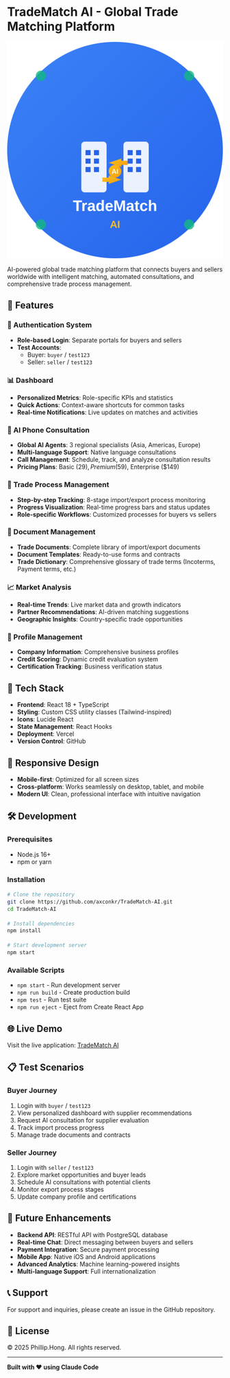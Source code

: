 # TradeMatch AI - Global Trade Matching Platform

![TradeMatch AI Logo](public/logo.svg)

AI-powered global trade matching platform that connects buyers and sellers worldwide with intelligent matching, automated consultations, and comprehensive trade process management.

## 🌟 Features

### 🔐 Authentication System
- **Role-based Login**: Separate portals for buyers and sellers
- **Test Accounts**: 
  - Buyer: `buyer` / `test123`
  - Seller: `seller` / `test123`

### 📊 Dashboard
- **Personalized Metrics**: Role-specific KPIs and statistics
- **Quick Actions**: Context-aware shortcuts for common tasks
- **Real-time Notifications**: Live updates on matches and activities

### 🤖 AI Phone Consultation
- **Global AI Agents**: 3 regional specialists (Asia, Americas, Europe)
- **Multi-language Support**: Native language consultations
- **Call Management**: Schedule, track, and analyze consultation results
- **Pricing Plans**: Basic ($29), Premium ($59), Enterprise ($149)

### 🔄 Trade Process Management
- **Step-by-step Tracking**: 8-stage import/export process monitoring
- **Progress Visualization**: Real-time progress bars and status updates
- **Role-specific Workflows**: Customized processes for buyers vs sellers

### 📄 Document Management
- **Trade Documents**: Complete library of import/export documents
- **Document Templates**: Ready-to-use forms and contracts
- **Trade Dictionary**: Comprehensive glossary of trade terms (Incoterms, Payment terms, etc.)

### 📈 Market Analysis
- **Real-time Trends**: Live market data and growth indicators
- **Partner Recommendations**: AI-driven matching suggestions
- **Geographic Insights**: Country-specific trade opportunities

### 👤 Profile Management
- **Company Information**: Comprehensive business profiles
- **Credit Scoring**: Dynamic credit evaluation system
- **Certification Tracking**: Business verification status

## 🚀 Tech Stack

- **Frontend**: React 18 + TypeScript
- **Styling**: Custom CSS utility classes (Tailwind-inspired)
- **Icons**: Lucide React
- **State Management**: React Hooks
- **Deployment**: Vercel
- **Version Control**: GitHub

## 📱 Responsive Design

- **Mobile-first**: Optimized for all screen sizes
- **Cross-platform**: Works seamlessly on desktop, tablet, and mobile
- **Modern UI**: Clean, professional interface with intuitive navigation

## 🛠️ Development

### Prerequisites
- Node.js 16+
- npm or yarn

### Installation

```bash
# Clone the repository
git clone https://github.com/axconkr/TradeMatch-AI.git
cd TradeMatch-AI

# Install dependencies
npm install

# Start development server
npm start
```

### Available Scripts

- `npm start` - Run development server
- `npm run build` - Create production build
- `npm test` - Run test suite
- `npm run eject` - Eject from Create React App

## 🌐 Live Demo

Visit the live application: [TradeMatch AI](https://tradematch-iwlt0lxf7-catherinehlabs-projects.vercel.app)

## 📋 Test Scenarios

### Buyer Journey
1. Login with `buyer` / `test123`
2. View personalized dashboard with supplier recommendations
3. Request AI consultation for supplier evaluation
4. Track import process progress
5. Manage trade documents and contracts

### Seller Journey
1. Login with `seller` / `test123`
2. Explore market opportunities and buyer leads
3. Schedule AI consultations with potential clients
4. Monitor export process stages
5. Update company profile and certifications

## 🔮 Future Enhancements

- **Backend API**: RESTful API with PostgreSQL database
- **Real-time Chat**: Direct messaging between buyers and sellers
- **Payment Integration**: Secure payment processing
- **Mobile App**: Native iOS and Android applications
- **Advanced Analytics**: Machine learning-powered insights
- **Multi-language Support**: Full internationalization

## 📞 Support

For support and inquiries, please create an issue in the GitHub repository.

## 📄 License

© 2025 Phillip.Hong. All rights reserved.

---

**Built with ❤️ using Claude Code**
